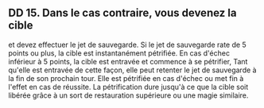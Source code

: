 ## DD 15. Dans le cas contraire, vous devenez la cible

et devez effectuer le jet de sauvegarde. Si le jet de
sauvegarde rate de 5 points ou plus, la cible est
instantanément pétrifiée. En cas d'échec inférieur
à 5 points, la cible est entravée et commence
à se pétrifier, Tant qu'elle est entravée de cette
façon, elle peut retenter le jet de sauvegarde à la
fin de son prochain tour. Elle est pétrifiée en cas
d'échec ou met fin à l'effet en cas de réussite. La
pétrification dure jusqu'à ce que la cible soit libérée
grâce à un sort de restauration supérieure ou une
magie similaire.
